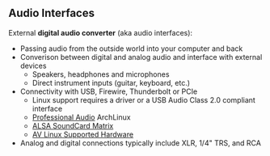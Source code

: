## Audio Interfaces

External **digital audio converter** (aka audio interfaces):

* Passing audio from the outside world into your computer and back
* Converison between digital and analog audio and interface with external devices
  - Speakers, headphones and microphones
  - Direct instrument inputs (guitar, keyboard, etc.)
* Connectivity with USB, Firewire, Thunderbolt or PCIe
  - Linux support requires a driver or a USB Audio Class 2.0 compliant interface
  - [Professional Audio](https://wiki.archlinux.org/index.php/Professional_audio) ArchLinux  
  - [ALSA SoundCard Matrix](http://www.alsa-project.org/main/index.php/Matrix:Main)  
  - [AV Linux Supported Hardware](http://bandshed.net/pdf/LinuxFullySupportedDevice9q.pdf)
* Analog and digital connections typically include XLR, 1/4" TRS, and RCA
